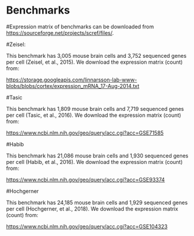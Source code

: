 # Benchmarks

#Expression matrix of benchmarks can be downloaded from https://sourceforge.net/projects/scref/files/.

#Zeisel:

This benchmark has 3,005 mouse brain cells and 3,752 sequenced genes per cell (Zeisel, et al., 2015). We download the expression matrix (count) from: 

https://storage.googleapis.com/linnarsson-lab-www-blobs/blobs/cortex/expression_mRNA_17-Aug-2014.txt

#Tasic

This benchmark has 1,809 mouse brain cells and 7,719 sequenced genes per cell (Tasic, et al., 2016). We download the expression matrix (count) from:

https://www.ncbi.nlm.nih.gov/geo/query/acc.cgi?acc=GSE71585

#Habib

This benchmark has 21,086 mouse brain cells and 1,930 sequenced genes per cell (Habib, et al., 2016). We download the expression matrix (count) from: 

https://www.ncbi.nlm.nih.gov/geo/query/acc.cgi?acc=GSE93374

#Hochgerner

This benchmark has 24,185 mouse brain cells and 1,929 sequenced genes per cell (Hochgerner, et al., 2018). We download the expression matrix (count) from: 

https://www.ncbi.nlm.nih.gov/geo/query/acc.cgi?acc=GSE104323


